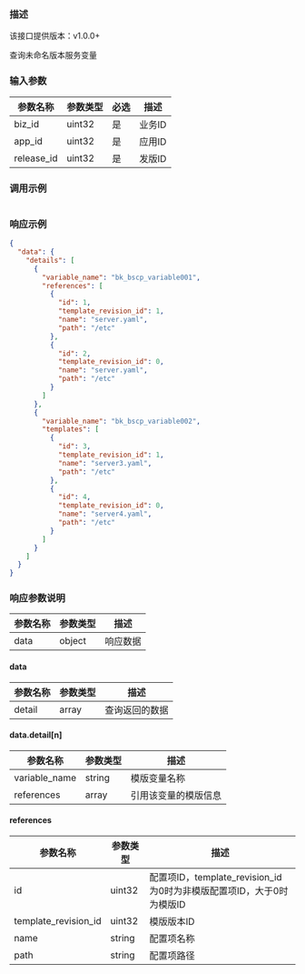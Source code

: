 ### 描述

该接口提供版本：v1.0.0+

查询未命名版本服务变量

### 输入参数

| 参数名称   | 参数类型 | 必选 | 描述   |
| ---------- | -------- | ---- | ------ |
| biz_id     | uint32   | 是   | 业务ID |
| app_id     | uint32   | 是   | 应用ID |
| release_id | uint32   | 是   | 发版ID |

### 调用示例

```json

```

### 响应示例

```json
{
  "data": {
    "details": [
      {
        "variable_name": "bk_bscp_variable001",
        "references": [
          {
            "id": 1,
            "template_revision_id": 1,
            "name": "server.yaml",
            "path": "/etc"
          },
          {
            "id": 2,
            "template_revision_id": 0,
            "name": "server.yaml",
            "path": "/etc"
          }
        ]
      },
      {
        "variable_name": "bk_bscp_variable002",
        "templates": [
          {
            "id": 3,
            "template_revision_id": 1,
            "name": "server3.yaml",
            "path": "/etc"
          },
          {
            "id": 4,
            "template_revision_id": 0,
            "name": "server4.yaml",
            "path": "/etc"
          }
        ]
      }
    ]
  }
}
```

### 响应参数说明

| 参数名称 | 参数类型 | 描述     |
| -------- | -------- | -------- |
| data     | object   | 响应数据 |

#### data

| 参数名称 | 参数类型 | 描述           |
| -------- | -------- | -------------- |
| detail   | array    | 查询返回的数据 |

#### data.detail[n]

| 参数名称      | 参数类型 | 描述                 |
| ------------- | -------- | -------------------- |
| variable_name | string   | 模版变量名称         |
| references    | array    | 引用该变量的模版信息 |

#### references

| 参数名称             | 参数类型 | 描述                                                         |
| -------------------- | -------- | ------------------------------------------------------------ |
| id                   | uint32   | 配置项ID，template_revision_id为0时为非模版配置项ID，大于0时为模版ID |
| template_revision_id | uint32   | 模版版本ID                                                   |
| name                 | string   | 配置项名称                                                   |
| path                 | string   | 配置项路径                                                   |

